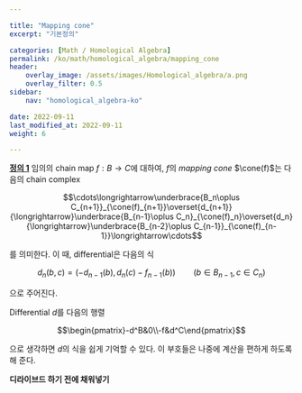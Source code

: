 ```yaml
---

title: "Mapping cone"
excerpt: "기본정의"

categories: [Math / Homological Algebra]
permalink: /ko/math/homological_algebra/mapping_cone
header:
    overlay_image: /assets/images/Homological_algebra/a.png
    overlay_filter: 0.5
sidebar: 
    nav: "homological_algebra-ko"

date: 2022-09-11
last_modified_at: 2022-09-11
weight: 6

---
```


<div class="definition" markdown="1">

<ins id="df1">**정의 1**</ins> 임의의 chain map $f:B\rightarrow C$에 대하여, $f$의 *mapping cone* $\cone(f)$는 다음의 chain complex

$$\cdots\longrightarrow\underbrace{B_n\oplus C_{n+1}}_{\cone(f)_{n+1}}\overset{d_{n+1}}{\longrightarrow}\underbrace{B_{n-1}\oplus C_n}_{\cone(f)_n}\overset{d_n}{\longrightarrow}\underbrace{B_{n-2}\oplus C_{n-1}}_{\cone(f)_{n-1}}\longrightarrow\cdots$$

를 의미한다. 이 때, differential은 다음의 식

$$d_n(b,c)=(-d_{n-1}(b), d_n(c)-f_{n-1}(b))\qquad (b\in B_{n-1},c\in C_n)$$

으로 주어진다. 

</div>

Differential $d$를 다음의 행렬

$$\begin{pmatrix}-d^B&0\\-f&d^C\end{pmatrix}$$

으로 생각하면 $d$의 식을 쉽게 기억할 수 있다. 이 부호들은 나중에 계산을 편하게 하도록 해 준다.

**디라이브드 하기 전에 채워넣기**